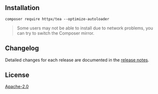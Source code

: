 
## Installation
```
composer require httpx/tea --optimize-autoloader
```
> Some users may not be able to install due to network problems, you can try to switch the Composer mirror.


## Changelog
Detailed changes for each release are documented in the [release notes](CHANGELOG.md).


## License
[Apache-2.0](LICENSE.md)
